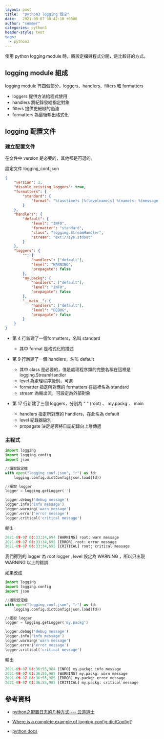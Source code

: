 ```yaml
---
layout: post
title:  "python3 logging 設定"
date:   2021-09-07 08:42:10 +0800
author: "summer"
categories: python3
header-style: text
tags:
  - python3
---
```


使用 python logging module 時，將設定檔與程式分開，是比較好的方式。

## logging module 組成

logging module 有四個部分，loggers、handlers、filters 和 formatters

* loggers 提供方法給程式使用
* handlers 將紀錄發給指定對象
* filters 提供更細緻的過濾
* formatters 為最後輸出格式化

## logging 配置文件

### 建立配置文件

在文件中 version 是必要的，其他都是可選的。

設定文件 logging_conf.json

``` json
{ 
    "version": 1,
    "disable_existing_loggers": true,
    "formatters": { 
        "standard": { 
            "format": "%(asctime)s [%(levelname)s] %(name)s: %(message)s"
        }
    },
    "handlers": { 
        "default": { 
            "level": "INFO",
            "formatter": "standard",
            "class": "logging.StreamHandler",
            "stream": "ext://sys.stdout"  
        }
    },
    "loggers": { 
        "": {  
            "handlers": ["default"],
            "level": "WARNING",
            "propagate": false
        },
        "my.packg": { 
            "handlers": ["default"],
            "level": "INFO",
            "propagate": false
        },
        "__main__": {  
            "handlers": ["default"],
            "level": "DEBUG",
            "propagate": false
        }
    } 
}
```

* 第 4 行新建了一個formatters，名叫 standard
  * 其中 format 是格式化的描述

* 第 9 行新建了一個 handlers，名叫 default
  * 其中 class 是必要的，值是處理程序類的完整名稱在這裡是 logging.StreamHandler
  * level 為處理程序級別，可選
  * formatter 指定所對應的 formatters 在這裡名為 standard
  * stream 為輸出流，可設定為外部對象

* 第 17 行新建了三個 loggers，分別為 " " (root) 、 my.packg 、 main
  * handlers 指定所對應的 handlers，在此名為 default
  * level 紀錄器級別
  * propagate 決定是否將日誌紀錄向上層傳遞

### 主程式

``` python
import logging
import logging.config
import json

//讀取設定檔
with open("logging_conf.json", "r") as fd:
    logging.config.dictConfig(json.load(fd))

//獲取 logger
logger = logging.getLogger('')

logger.debug('debug message')
logger.info('info message')
logger.warning('warn message')
logger.error('error message')
logger.critical('critical message')
```

輸出

``` python
2021-09-07 08:33:34,694 [WARNING] root: warn message
2021-09-07 08:33:34,695 [ERROR] root: error message      
2021-09-07 08:33:34,695 [CRITICAL] root: critical message
```

我們得到的 logger 為 root logger , level 設定為 WARNING ，所以只出現 WARNING 以上的錯誤

如果改成

``` python
import logging
import logging.config
import json

//讀取設定檔
with open("logging_conf.json", "r") as fd:
    logging.config.dictConfig(json.load(fd))

//獲取 logger
logger = logging.getLogger('my.packg')

logger.debug('debug message')
logger.info('info message')
logger.warning('warn message')
logger.error('error message')
logger.critical('critical message')
```

輸出

``` python
2021-09-07 08:36:55,984 [INFO] my.packg: info message
2021-09-07 08:36:55,985 [WARNING] my.packg: warn message
2021-09-07 08:36:55,985 [ERROR] my.packg: error message
2021-09-07 08:36:55,985 [CRITICAL] my.packg: critical message
```

## 參考資料

* [python之配置日志的几种方式 --- 云游道士](https://www.cnblogs.com/yyds/p/6885182.html)

* [Where is a complete example of logging.config.dictConfig?](https://stackoverflow.com/questions/7507825/where-is-a-complete-example-of-logging-config-dictconfig)

* [python docs](https://docs.python.org/3/howto/logging.html#logging-advanced-tutorial)